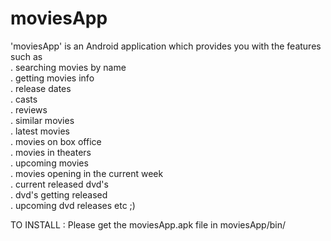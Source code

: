 moviesApp
=========

<html>
'moviesApp' is an Android application which provides you with the features such as <br>
 . searching movies by name <br>
 . getting movies info <br>
 . release dates <br>
 . casts <br>
 . reviews <br>
 . similar movies <br>  
 . latest movies  <br>
 . movies on box office <br> 
 . movies in theaters  <br>
 . upcoming movies  <br>
 . movies opening in the current week <br>
 . current released dvd's  <br>
 . dvd's getting released  <br>
 . upcoming dvd releases etc ;) <br>
 
 TO INSTALL : Please get the moviesApp.apk file in moviesApp/bin/   <br>
 </html>

